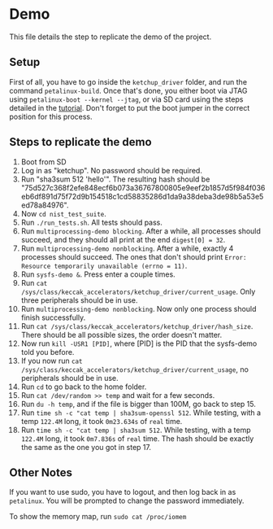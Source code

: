 # Demo

This file details the step to replicate the demo of the project.

## Setup

First of all, you have to go inside the `ketchup_driver` folder, and run the command `petalinux-build`. Once that's done, you either boot via JTAG using `petalinux-boot --kernel --jtag`, or via SD card using the steps detailed in the [tutorial](../Tutorials/04_petalinux_workflow.md). Don't forget to put the boot jumper in the correct position for this process.

## Steps to replicate the demo

1. Boot from SD
2. Log in as "ketchup". No password should be required.
3. Run "sha3sum 512 'hello'". The resulting hash should be "75d527c368f2efe848ecf6b073a36767800805e9eef2b1857d5f984f036eb6df891d75f72d9b154518c1cd58835286d1da9a38deba3de98b5a53e5ed78a84976".
4. Now `cd nist_test_suite`.
5. Run `./run_tests.sh`. All tests should pass.
6. Run `multiprocessing-demo blocking`. After a while, all processes should succeed, and they should all print at the end `digest[0] = 32`.
7. Run `multiprocessing-demo nonblocking`. After a while, exactly 4 processes should succeed. The ones that don't should print `Error: Resource temporarily unavailable (errno = 11)`.
8. Run `sysfs-demo &`. Press enter a couple times.
9. Run `cat /sys/class/keccak_accelerators/ketchup_driver/current_usage`. Only three peripherals should be in use.
10. Run `multiprocessing-demo nonblocking`. Now only one process should finish successfully.
11. Run `cat /sys/class/keccak_accelerators/ketchup_driver/hash_size`. There should be all possible sizes, the order doesn't matter.
12. Now run `kill -USR1 [PID]`, where \[PID\] is the PID that the sysfs-demo told you before.
13. If you now run `cat /sys/class/keccak_accelerators/ketchup_driver/current_usage`, no peripherals should be in use.
14. Run `cd` to go back to the home folder.
15. Run `cat /dev/random >> temp` and wait for a few seconds.
16. Run `du -h temp`, and if the file is bigger than 100M, go back to step 15.
17. Run `time sh -c "cat temp | sha3sum-openssl 512`. While testing, with a temp `122.4M` long, it took `0m23.634s` of `real` time.
18. Run `time sh -c "cat temp | sha3sum 512`. While testing, with a temp `122.4M` long, it took `0m7.836s` of `real` time. The hash should be exactly the same as the one you got in step 17.

## Other Notes

If you want to use sudo, you have to logout, and then log back in as `petalinux`. You will be prompted to change the password immediately.

To show the memory map, run `sudo cat /proc/iomem`
